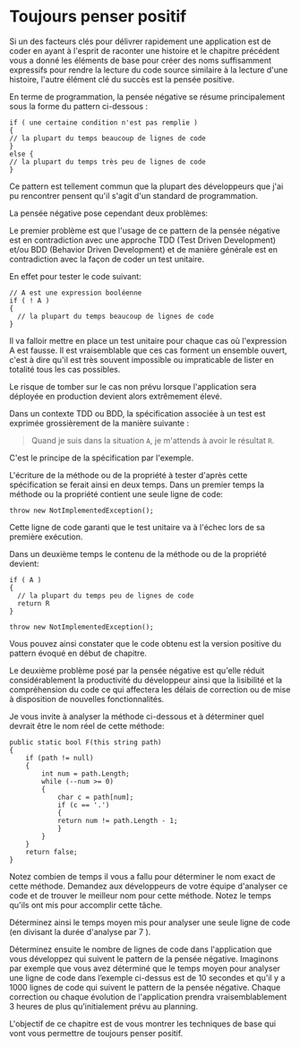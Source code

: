 # Toujours penser positif

  Si un des facteurs clés pour délivrer rapidement une application est de coder en ayant à l'esprit de raconter une histoire et le chapitre précédent vous a donné les éléments de base pour créer des noms suffisamment expressifs pour rendre la lecture du code source similaire à la lecture d'une histoire, l'autre élément clé du succès est la pensée positive.
  
  En terme de programmation, la pensée négative se résume principalement sous la forme du pattern ci-dessous :
  
  ```Csharp
if ( une certaine condition n'est pas remplie )
{
  // la plupart du temps beaucoup de lignes de code
}
else {
  // la plupart du temps très peu de lignes de code
}
```

Ce pattern est tellement commun que la plupart des développeurs que j'ai pu rencontrer pensent qu'il s'agit d'un standard de programmation.

La pensée négative pose cependant deux problèmes:

Le premier problème est que l'usage de ce pattern de la pensée négative est en contradiction avec une approche TDD (Test Driven Development) et/ou BDD (Behavior Driven Development) et de manière générale est en contradiction avec la façon de coder un test unitaire.

En effet pour tester le code suivant:

```Csharp
// A est une expression booléenne
if ( ! A )
{
  // la plupart du temps beaucoup de lignes de code
}

```

Il va falloir mettre en place un test unitaire pour chaque cas où l'expression A est fausse. Il est vraisemblable que ces cas forment un ensemble ouvert, c'est à dire qu'il est très souvent impossible ou impraticable de lister en totalité tous les cas possibles.

Le risque de tomber sur le cas non prévu lorsque l'application sera déployée en production devient alors extrêmement élevé.

Dans un contexte TDD ou BDD, la spécification associée à un test est exprimée grossièrement de la manière suivante : 

>Quand je suis dans la situation ```A```, je m'attends à avoir le résultat ```R```. 

C'est le principe de la spécification par l'exemple. 

L'écriture de la méthode ou de la propriété à tester d'après cette spécification se ferait ainsi en deux temps. Dans un premier temps la méthode ou la propriété contient une seule ligne de code:

```Csharp
throw new NotImplementedException();
```

Cette ligne de code garanti que le test unitaire va à l'échec lors de sa première exécution.

Dans un deuxième temps le contenu de la méthode ou de la propriété devient:

```Csharp
if ( A )
{
  // la plupart du temps peu de lignes de code
  return R
}

throw new NotImplementedException();
```

Vous pouvez ainsi constater que le code obtenu est la version positive du pattern évoqué en début de chapitre.


Le deuxième problème posé par la pensée négative est qu'elle réduit considérablement la productivité du développeur ainsi que la lisibilité et la compréhension du code ce qui affectera les délais de correction ou de mise à disposition de nouvelles fonctionnalités.

Je vous invite à analyser la méthode ci-dessous et à déterminer quel devrait être le nom réel de cette méthode:

```Csharp
public static bool F(this string path)
{
    if (path != null)
    {
        int num = path.Length;
        while (--num >= 0)
        {
            char c = path[num];
            if (c == '.')
            {
            return num != path.Length - 1;
            }
        }
    }
    return false;
}
```

Notez combien de temps il vous a fallu pour déterminer le nom exact de cette méthode.
Demandez aux développeurs de votre équipe d'analyser ce code et de trouver le meilleur nom pour cette méthode.
Notez le temps qu'ils ont mis pour accomplir cette tâche.

Déterminez ainsi le temps moyen mis pour analyser une seule ligne de code (en divisant la durée d'analyse par 7 ).

Déterminez ensuite le nombre de lignes de code dans l'application que vous développez qui suivent le pattern de la pensée négative.
Imaginons par exemple que vous avez déterminé que le temps moyen pour analyser une ligne de code dans l’exemple ci-dessus est de 10 secondes et qu'il y a 1000 lignes de code qui suivent le pattern de la pensée négative.
Chaque correction ou chaque évolution de l'application prendra vraisemblablement 3 heures de plus qu’initialement prévu au planning.


L'objectif de ce chapitre est de vous montrer les techniques de base qui vont vous permettre de toujours penser positif. 
